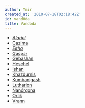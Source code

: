 ```yaml
---
author: Ymir
created_at: '2010-07-18T02:18:42Z'
id: vandöda
title: Vandöda
---
```

-   *[Alariel]*
-   [Cazima]
-   *[Eitha]*
-   [Gaspar]
-   [Gebashan]
-   [Heschel]
-   [Ishan]
-   [Khazdurnis]
-   [Kumbanigash]
-   [Lutharion]
-   [Nanórgona]
-   [Orlik]
-   [Vrann]

  [Alariel]: Alariel
  [Cazima]: Cazima
  [Eitha]: Eitha
  [Gaspar]: Gaspar
  [Gebashan]: Gebashan_Häxkonungen
  [Heschel]: Heschel
  [Ishan]: Ishan
  [Khazdurnis]: Khazdurnis
  [Kumbanigash]: Kumbanigash
  [Lutharion]: Lutharion
  [Nanórgona]: Nanórgona
  [Orlik]: Orlik
  [Vrann]: Vrann